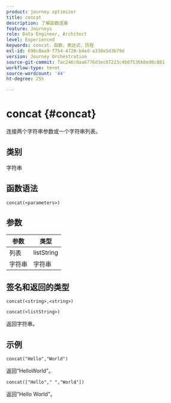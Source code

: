 ```yaml
---
product: journey optimizer
title: concat
description: 了解函数连接
feature: Journeys
role: Data Engineer, Architect
level: Experienced
keywords: concat，函数，表达式，历程
exl-id: 690c8aa9-f754-4720-b4ed-a338e5d3b79d
version: Journey Orchestration
source-git-commit: 7ac246c0aa6776d3ec67223c4b07536b8ed0c881
workflow-type: tm+mt
source-wordcount: '44'
ht-degree: 25%

---
```


# concat {#concat}

连接两个字符串参数或一个字符串列表。

## 类别

字符串

## 函数语法

`concat(<parameters>)`

## 参数

| 参数 | 类型 |
|-----------|------------------|
| 列表 | listString |
| 字符串 | 字符串 |

## 签名和返回的类型

`concat(<string>,<string>)`

`concat(<listString>)`

返回字符串。

## 示例

`concat("Hello","World")`

返回“HelloWorld”。

`concat(["Hello"," ","World"])`

返回“Hello World”。
